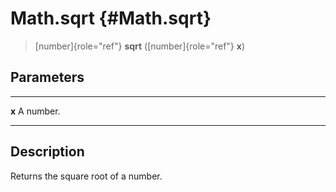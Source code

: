 Math.sqrt {#Math.sqrt}
=========

> [number]{role="ref"} **sqrt** ([number]{role="ref"} **x**)

Parameters
----------

  ------- -----------
  **x**   A number.
  ------- -----------

Description
-----------

Returns the square root of a number.
